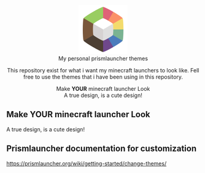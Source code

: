 <p align="center">
  <img src="https://github.com/tiffylikecat/prismlauncherThemes/blob/main/catppuccin/prismlauncherLogo.png" alt="prismlauncherLogo"><br>
  My personal prismlauncher themes
</p>

<p align="center">
This repository exist for what i want my minecraft launchers to look like. Fell free to use the themes that i have been using in this repository.
</p>

<p align="center">
Make <b>YOUR</b> minecraft launcher Look<br>
A true design, is a cute design! 
</p>

## Make **YOUR** minecraft launcher Look
A true design, is a cute design!

## Prismlauncher documentation for customization
https://prismlauncher.org/wiki/getting-started/change-themes/
